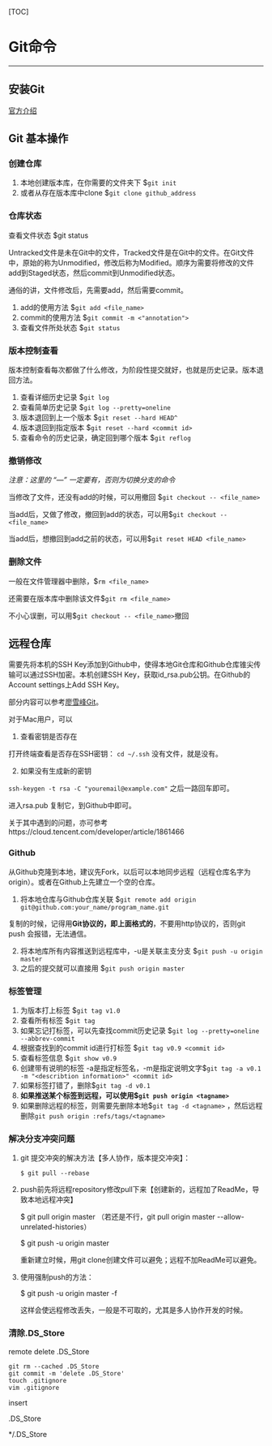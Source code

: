 [TOC]

# Git命令

---
## 安装Git

[官方介绍](<https://git-scm.com/book/en/v2>)



## Git 基本操作

### 创建仓库

1. 本地创建版本库，在你需要的文件夹下 $`git init`
2. 或者从存在版本库中clone  $`git clone github_address`

### 仓库状态

查看文件状态 $git status

Untracked文件是未在Git中的文件，Tracked文件是在Git中的文件。在Git文件中，原始的称为Unmodified，修改后称为Modified。顺序为需要将修改的文件add到Staged状态，然后commit到Unmodified状态。

通俗的讲，文件修改后，先需要add，然后需要commit。

1. add的使用方法 $`git add <file_name>`
2. commit的使用方法 $`git commit -m <"annotation">`
3. 查看文件所处状态 $`git status`

### 版本控制查看

版本控制查看每次都做了什么修改，为阶段性提交就好，也就是历史记录。版本退回方法。

1. 查看详细历史记录 $`git log`
2. 查看简单历史记录 $`git log --pretty=oneline`
3. 版本退回到上一个版本 $`git reset --hard HEAD^`
4. 版本退回到指定版本 $`git reset --hard <commit id>`
5. 查看命令的历史记录，确定回到哪个版本 $`git reflog`

### 撤销修改

*注意：这里的 “—” 一定要有，否则为切换分支的命令*

当修改了文件，还没有add的时候，可以用撤回 $`git checkout -- <file_name>`

当add后，又做了修改，撤回到add的状态，可以用$`git checkout -- <file_name>`

当add后，想撤回到add之前的状态，可以用$`git reset HEAD <file_name>`

### 删除文件

一般在文件管理器中删除，$`rm <file_name>`

还需要在版本库中删除该文件$`git rm <file_name>`

不小心误删，可以用$`git checkout -- <file_name>`撤回

## 远程仓库

需要先将本机的SSH Key添加到Github中，使得本地Git仓库和Github仓库锥尖传输可以通过SSH加密。本机创建SSH Key，获取id_rsa.pub公钥。在Github的Account settings上Add SSH Key。

部分内容可以参考[廖雪峰Git](https://www.liaoxuefeng.com/wiki/896043488029600/896954117292416)。


对于Mac用户，可以
1. 查看密钥是否存在
	
打开终端查看是否存在SSH密钥： `cd ~/.ssh`
没有文件，就是没有。

2. 如果没有生成新的密钥

`ssh-keygen -t rsa -C "youremail@example.com"`
之后一路回车即可。

进入rsa.pub 复制它，到Github中即可。


关于其中遇到的问题，亦可参考https://cloud.tencent.com/developer/article/1861466


### Github

从Github克隆到本地，建议先Fork，以后可以本地同步远程（远程仓库名字为origin）。或者在Github上先建立一个空的仓库。

1. 将本地仓库与Github仓库关联		$`git remote add origin git@github.com:your_name/program_name.git`

复制的时候，记得用**Git协议的，即上面格式的**，不要用http协议的，否则git push 会报错，无法通信。


2. 将本地库所有内容推送到远程库中，-u是关联主支分支		$`git push -u origin master`
3. 之后的提交就可以直接用 $`git push origin master`

### 标签管理

1. 为版本打上标签 $`git tag v1.0`
2. 查看所有标签 $`git tag`
3. 如果忘记打标签，可以先查找commit历史记录 $`git log --pretty=oneline --abbrev-commit`
4. 根据查找到的commit id进行打标签 $`git tag v0.9 <commit id>`
5. 查看标签信息 $`git show v0.9`
6. 创建带有说明的标签 -a是指定标签名，-m是指定说明文字$`git tag -a v0.1 -m "<describtion information>" <commit id>`
7. 如果标签打错了，删除$`git tag -d v0.1`
8. **如果推送某个标签到远程，可以使用$`git push origin <tagname>`**
9. 如果删除远程的标签，则需要先删除本地$`git tag -d <tagname>` ，然后远程删除`git push origin :refs/tags/<tagname>`

### 解决分支冲突问题

1. git 提交冲突的解决方法【多人协作，版本提交冲突】：

   `$ git pull --rebase`

2. push前先将远程repository修改pull下来【创建新的，远程加了ReadMe，导致本地远程冲突】

   $ git pull origin master （若还是不行，git pull origin master --allow-unrelated-histories）

   $ git push -u origin master

   重新建立时候，用git clone创建文件可以避免；远程不加ReadMe可以避免。

3. 使用强制push的方法：

   $ git push -u origin master -f 

   这样会使远程修改丢失，一般是不可取的，尤其是多人协作开发的时候。





### 清除.DS_Store

remote delete .DS_Store

```
git rm --cached .DS_Store
git commit -m 'delete .DS_Store'
touch .gitignore
vim .gitignore
```

insert

.DS_Store

*/.DS_Store











